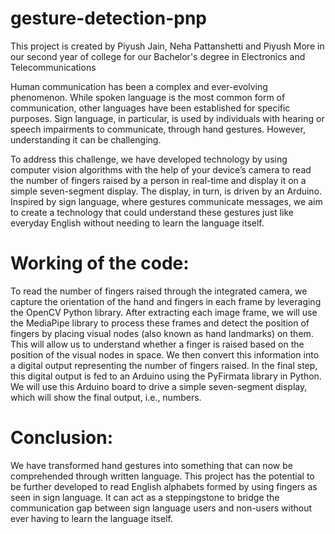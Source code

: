 # gesture-detection-pnp

This project is created by Piyush Jain, Neha Pattanshetti and Piyush More in our second year of college for our Bachelor's degree in Electronics and Telecommunications

Human communication has been a complex and ever-evolving phenomenon. While spoken language is the most common form of communication, other languages have been established for specific purposes.
Sign language, in particular, is used by individuals with hearing or speech impairments to communicate, through hand gestures. 
However, understanding it can be challenging.

To address this challenge, we have developed technology by using computer vision algorithms with the help of your device’s camera to read the number of fingers raised by a person in real-time and display it on a simple seven-segment display.
The display, in turn, is driven by an Arduino. Inspired by sign language, where gestures communicate messages, we aim to create a technology that could understand these gestures just like everyday English without needing to learn the language itself.

# Working of the code:
To read the number of fingers raised through the integrated camera, we capture the orientation of the hand and fingers in each frame by leveraging the OpenCV Python library.
After extracting each image frame, we will use the MediaPipe library to process these frames and detect the position of fingers by placing visual nodes (also known as hand landmarks) on them.
This will allow us to understand whether a finger is raised based on the position of the visual nodes in space. 
We then convert this information into a digital output representing the number of fingers raised. 
In the final step, this digital output is fed to an Arduino using the PyFirmata library in Python. 
We will use this Arduino board to drive a simple seven-segment display, which will show the final output, i.e., numbers.

# Conclusion:
We have transformed hand gestures into something that can now be comprehended through written language.
This project has the potential to be further developed to read English alphabets formed by using fingers as seen in sign language. 
It can act as a steppingstone to bridge the communication gap between sign language users and non-users without ever having to learn the language itself.
